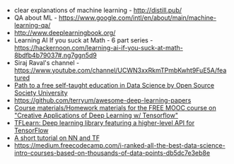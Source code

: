 * clear explanations of machine learning - http://distill.pub/
* QA about ML - https://www.google.com/intl/en/about/main/machine-learning-qa/
* http://www.deeplearningbook.org/
* Learning AI If you suck at Math - 6 part series - https://hackernoon.com/learning-ai-if-you-suck-at-math-8bdfb4b79037#.ng7ggn5d9
* Siraj Raval's channel - https://www.youtube.com/channel/UCWN3xxRkmTPmbKwht9FuE5A/featured
* [Path to a free self-taught education in Data Science by Open Source Society University](https://github.com/open-source-society/data-science)
* https://github.com/terryum/awesome-deep-learning-papers
* [Course materials/Homework materials for the FREE MOOC course on "Creative Applications of Deep Learning w/ Tensorflow" ](https://github.com/pkmital/CADL)
* [TFLearn: Deep learning library featuring a higher-level API for TensorFlow](https://github.com/tflearn/tflearn)
* [A short tutorial on NN and TF](https://medium.freecodecamp.com/big-picture-machine-learning-classifying-text-with-neural-networks-and-tensorflow-d94036ac2274)
* https://medium.freecodecamp.com/i-ranked-all-the-best-data-science-intro-courses-based-on-thousands-of-data-points-db5dc7e3eb8e
